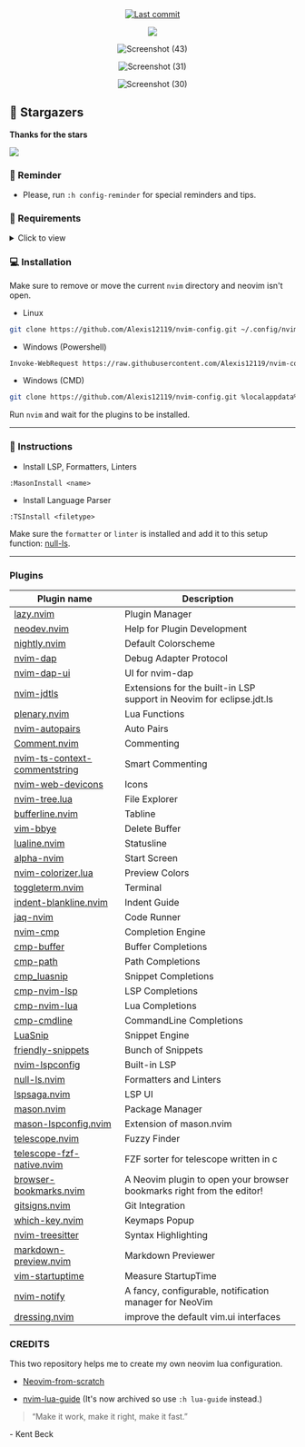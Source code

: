 <div align="center">

<a href="">
      <img alt="Last commit" src="https://img.shields.io/github/last-commit/Alexis12119/nvim-config?style=for-the-badge&logo=git&color=000F10&logoColor=dark orange&labelColor=302D41"/>
    </a>
    
[![](https://img.shields.io/badge/Neovim-0.8+-blueviolet.svg?style=for-the-badge&color=000F10&logo=Neovim&logoColor=green&labelColor=302D41)](https://github.com/neovim/neovim)

![Screenshot (43)](https://user-images.githubusercontent.com/74944536/230518509-35ca1239-618f-4ec7-8d6b-8901de2911a0.png)

![Screenshot (31)](https://user-images.githubusercontent.com/74944536/230518349-e5d9c13d-b58a-4f0a-9db4-69fe50e9bbbd.png)

![Screenshot (30)](https://user-images.githubusercontent.com/74944536/230518336-104e376c-2221-4353-af82-2b3f035f0d66.png)
</div>

## 🌟 Stargazers

**Thanks for the stars**

[![](https://reporoster.com/stars/dark/notext/Alexis12119/nvim-config)](https://github.com/Alexis12119/nvim-config/stargazers)

### 🔔 Reminder

- Please, run `:h config-reminder` for special reminders and tips.

### 📄 Requirements

<details><summary>Click to view</summary>

#### Git (Optional)

- [lazygit](https://github.com/jesseduffield/lazygit)

#### Telescope

- [fd](https://github.com/sharkdp/fd)
- [bat](https://github.com/sharkdp/bat)
- [ripgrep](https://github.com/BurntSushi/ripgrep)
- [make](https://www.gnu.org/software/make/)

#### Nerd Font (For Icons)

- [JetBrainsMono](https://github.com/ryanoasis/nerd-fonts/tree/master/patched-fonts/JetBrainsMono)
- [Hack](https://github.com/ryanoasis/nerd-fonts/tree/master/patched-fonts/Hack)
- [Other Fonts](https://www.nerdfonts.com/font-downloads)

#### Neovim

- [Neovim 0.8+](https://github.com/neovim/neovim/releases)

**NOTE:** I'm using [scoop](https://scoop.sh/#/) to install them.

</details>

### 💻 Installation

Make sure to remove or move the current `nvim` directory and neovim isn't open.

- Linux

```sh
git clone https://github.com/Alexis12119/nvim-config.git ~/.config/nvim
```

- Windows (Powershell)

```sh
Invoke-WebRequest https://raw.githubusercontent.com/Alexis12119/nvim-config/master/installer/install.ps1 -UseBasicParsing | Invoke-Expression
```

- Windows (CMD)

```sh
git clone https://github.com/Alexis12119/nvim-config.git %localappdata%\nvim
```

Run `nvim` and wait for the plugins to be installed.

---

### 📖 Instructions

- Install LSP, Formatters, Linters

```
:MasonInstall <name>
```

- Install Language Parser

```
:TSInstall <filetype>
```

Make sure the `formatter` or `linter` is installed and add it to this setup function: [null-ls](https://github.com/Alexis12119/nvim-config/blob/master/lua/user/plugins/lsp/null-ls.lua).

---

### Plugins

| Plugin name                                                                                     | Description                                                           |
| ----------------------------------------------------------------------------------------------- | --------------------------------------------------------------------- |
| [lazy.nvim](https://github.com/folke/lazy.nvim)                                                 | Plugin Manager                                                        |
| [neodev.nvim](https://github.com/folke/neodev.nvim)                                             | Help for Plugin Development                                           |
| [nightly.nvim](https://github.com/Alexis12119/nightly.nvim)                                     | Default Colorscheme                                                   |
| [nvim-dap](https://github.com/mfussenegger/nvim-dap)                                            | Debug Adapter Protocol                                                |
| [nvim-dap-ui](https://github.com/rcarriga/nvim-dap-ui)                                          | UI for nvim-dap                                                       |
| [nvim-jdtls](https://github.com/mfussenegger/nvim-jdtls)                                        | Extensions for the built-in LSP support in Neovim for eclipse.jdt.ls  |
| [plenary.nvim](https://github.com/nvim-lua/plenary.nvim)                                        | Lua Functions                                                         |
| [nvim-autopairs](https://github.com/windwp/nvim-autopairs)                                      | Auto Pairs                                                            |
| [Comment.nvim](https://github.com/numToStr/Comment.nvim)                                        | Commenting                                                            |
| [nvim-ts-context-commentstring](https://github.com/JoosepAlviste/nvim-ts-context-commentstring) | Smart Commenting                                                      |
| [nvim-web-devicons](https://github.com/nvim-tree/nvim-web-devicons)                             | Icons                                                                 |
| [nvim-tree.lua](https://github.com/nvim-tree/nvim-tree.lua)                                     | File Explorer                                                         |
| [bufferline.nvim](https://github.com/akinsho/bufferline.nvim)                                   | Tabline                                                               |
| [vim-bbye](https://github.com/moll/vim-bbye)                                                    | Delete Buffer                                                         |
| [lualine.nvim](https://github.com/nvim-lualine/lualine.nvim)                                    | Statusline                                                            |
| [alpha-nvim](https://github.com/goolord/alpha-nvim)                                             | Start Screen                                                          |
| [nvim-colorizer.lua](https://github.com/norcalli/nvim-colorizer.lua)                            | Preview Colors                                                        |
| [toggleterm.nvim](https://github.com/akinsho/toggleterm.nvim)                                   | Terminal                                                              |
| [indent-blankline.nvim](https://github.com/lukas-reineke/indent-blankline.nvim)                 | Indent Guide                                                          |
| [jaq-nvim](https://github.com/is0n/jaq-nvim)                                                    | Code Runner                                                           |
| [nvim-cmp](https://github.com/hrsh7th/nvim-cmp)                                                 | Completion Engine                                                     |
| [cmp-buffer](https://github.com/hrsh7th/cmp-buffer)                                             | Buffer Completions                                                    |
| [cmp-path](https://github.com/hrsh7th/cmp-path)                                                 | Path Completions                                                      |
| [cmp_luasnip](https://github.com/saadparwaiz1/cmp_luasnip)                                      | Snippet Completions                                                   |
| [cmp-nvim-lsp](https://github.com/hrsh7th/cmp-nvim-lsp)                                         | LSP Completions                                                       |
| [cmp-nvim-lua](https://github.com/hrsh7th/cmp-nvim-lua)                                         | Lua Completions                                                       |
| [cmp-cmdline](https://github.com/hrsh7th/cmp-cmdline)                                           | CommandLine Completions                                               |
| [LuaSnip](https://github.com/L3MON4D3/LuaSnip)                                                  | Snippet Engine                                                        |
| [friendly-snippets](https://github.com/rafamadriz/friendly-snippets)                            | Bunch of Snippets                                                     |
| [nvim-lspconfig](https://github.com/neovim/nvim-lspconfig)                                      | Built-in LSP                                                          |
| [null-ls.nvim](https://github.com/jose-elias-alvarez/null-ls.nvim)                              | Formatters and Linters                                                |
| [lspsaga.nvim](https://github.com/glepnir/lspsaga.nvim)                                         | LSP UI                                                                |
| [mason.nvim](https://github.com/williamboman/mason.nvim)                                        | Package Manager                                                       |
| [mason-lspconfig.nvim](https://github.com/williamboman/mason-lspconfig.nvim)                    | Extension of mason.nvim                                               |
| [telescope.nvim](https://github.com/nvim-telescope/telescope.nvim)                              | Fuzzy Finder                                                          |
| [telescope-fzf-native.nvim](https://github.com/nvim-telescope/telescope-fzf-native.nvim)        | FZF sorter for telescope written in c                                 |
| [browser-bookmarks.nvim](https://github.com/dhruvmanila/browser-bookmarks.nvim)                 | A Neovim plugin to open your browser bookmarks right from the editor! |
| [gitsigns.nvim](https://github.com/lewis6991/gitsigns.nvim)                                     | Git Integration                                                       |
| [which-key.nvim](https://github.com/folke/which-key.nvim)                                       | Keymaps Popup                                                         |
| [nvim-treesitter](https://github.com/nvim-treesitter/nvim-treesitter)                           | Syntax Highlighting                                                   |
| [markdown-preview.nvim](https://github.com/iamcco/markdown-preview.nvim)                        | Markdown Previewer                                                    |
| [vim-startuptime](https://github.com/dstein64/vim-startuptime)                                  | Measure StartupTime                                                   |
| [nvim-notify](https://github.com/rcarriga/nvim-notify)                                          | A fancy, configurable, notification manager for NeoVim                |
| [dressing.nvim](https://github.com/stevearc/dressing.nvim)                                      | improve the default vim.ui interfaces                                 |

### CREDITS

This two repository helps me to create my own neovim lua configuration.

- [Neovim-from-scratch](https://github.com/LunarVim/Neovim-from-scratch)

- [nvim-lua-guide](https://github.com/nanotee/nvim-lua-guide) (It's now archived so use `:h lua-guide` instead.)

> “Make it work, make it right, make it fast.”

\- Kent Beck
